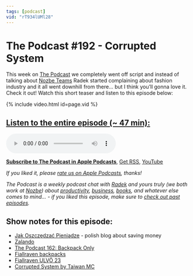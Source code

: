 ```yaml
---
tags: [podcast]
vid: "rT934lUMl28"
---
```


# The Podcast #192 - Corrupted System

This week on [The Podcast][p] we completely went off script and instead of talking about [Nozbe Teams](https://michael.gratis/nozbeteams) Radek started complaining about fashion industry and it all went downhill from there... but I think you’ll gonna love it. Check it out! Watch this short teaser and listen to this episode below:

{% include video.html id=page.vid %}

<!--More-->

## [Listen to the entire episode (~ 47 min):][e]

<audio controls>
<source src="https://files.nozbe.com/podcast/192.mp3" type="audio/mpeg">
</audio>

**[Subscribe to The Podcast in Apple Podcasts][i]**, [Get RSS][rss], [YouTube][y]

*If you liked it, please [rate us on Apple Podcasts][i], thanks!*

*The Podcast is a weekly podcast chat with [Radek][r] and yours truly (we both work at [Nozbe][n]) about [productivity](/tag/productivity), [business](/tag/business), [books](/tag/books), and whatever else comes to mind… - if you liked this episode, make sure to [check out past episodes](/tag/podcast).*

## Show notes for this episode:

  * [Jak Oszczędzać Pieniądze](https://jakoszczedzacpieniadze.pl/) - polish blog about saving money
  * [Zalando](https://www.zalando.pl/)
  * [The Podcast 162: Backpack Only](https://thepodcast.fm/episodes/162)
  * [Fiallraven backpacks](https://www.fjallraven.eu/equipment/backpacks-bags/)
  * [Fiallraven ULVÖ 23](https://www.fjallraven.com/us/en-us/bags-gear/ulvo-23)
  * [Corrupted System by Taiwan MC](https://soundcloud.com/taiwanmc/liquid-wicked-featuring-3)

[y]: https://michael.gratis/thepodcastyt
[rss]: http://thepodcast.fm/episodes?format=RSS
[e]: http://thepodcast.fm/episodes/192

[p]: https://michael.gratis/thepodcastfm
[n]: https://michael.gratis/nozbe
[r]: https://michael.gratis/radex
[i]: https://michael.gratis/thepodcast
[o]: https://michael.gratis/ipadonly

